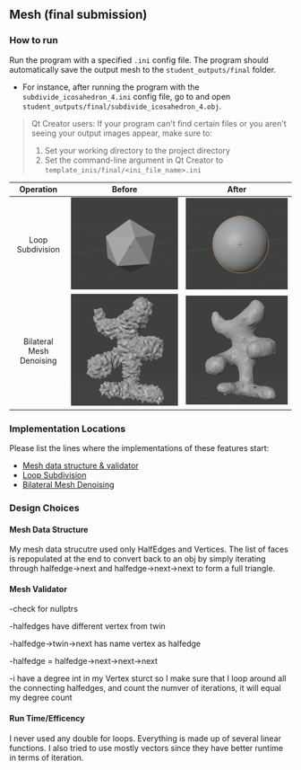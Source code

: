 ## Mesh (final submission)



### How to run

Run the program with a specified `.ini` config file. The program should automatically save the output mesh to the `student_outputs/final` folder. 

- For instance, after running the program with the `subdivide_icosahedron_4.ini` config file, go to and open `student_outputs/final/subdivide_icosahedron_4.obj`.

> Qt Creator users: If your program can't find certain files or you aren't seeing your output images appear, make sure to:<br/>
>
> 1. Set your working directory to the project directory
> 2. Set the command-line argument in Qt Creator to `template_inis/final/<ini_file_name>.ini`


| Operation |                                   Before                                   |                                   After                                   |
| :---------------------------: | :------------------------------------------------------------------------: | :-----------------------------------------------------------------------: |
|  Loop Subdivision  | ![Before subdivision](student_outputs/images/icosahedron_subdivided_before.png) | ![After subdivision](student_outputs/images/icosahedron_subdivided.png) | 
|Bilateral Mesh Denoising|![Before denoising](student_outputs/images/moomoo_denoise_before.png) | ![After denoising](student_outputs/images/moomoo_denoise_after.png) |



### Implementation Locations

Please list the lines where the implementations of these features start:

- [Mesh data structure & validator](mesh.cpp#L125)
- [Loop Subdivision](operations.cpp#L7)
- [Bilateral Mesh Denoising](operations.cpp#L120)

### Design Choices

#### Mesh Data Structure


My mesh data strucutre used only HalfEdges and Vertices. The list of faces is repopulated at the end to convert back to an obj by simply iterating through halfedge->next and halfedge->next->next to form a full triangle.

#### Mesh Validator

-check for nullptrs

-halfedges have different vertex from twin

-halfedge->twin->next has name vertex as halfedge

-halfedge = halfedge->next->next->next

-i have a degree int in my Vertex sturct so I make sure that I loop around all the connecting halfedges, and count the numver of iterations, it will equal my degree count

#### Run Time/Efficency

I never used any double for loops. Everything is made up of several linear functions. I also tried to use mostly vectors since they have better runtime in terms of iteration. 
